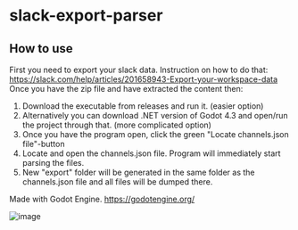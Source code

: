 # slack-export-parser

## How to use
First you need to export your slack data. Instruction on how to do that: https://slack.com/help/articles/201658943-Export-your-workspace-data
Once you have the zip file and have extracted the content then:

1. Download the executable from releases and run it. (easier option)
2. Alternatively you can download .NET version of Godot 4.3 and open/run the project through that. (more complicated option)
3. Once you have the program open, click the green "Locate channels.json file"-button
4. Locate and open the channels.json file. Program will immediately start parsing the files.
5. New "export" folder will be generated in the same folder as the channels.json file and all files will be dumped there.

Made with Godot Engine. https://godotengine.org/

![image](https://github.com/user-attachments/assets/93d2d40e-fc52-4dae-8529-cc7eaf5865d8)
